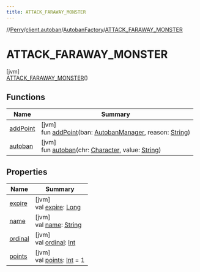 ```yaml
---
title: ATTACK_FARAWAY_MONSTER
---
```

//[Perry](../../../../index.html)/[client.autoban](../../index.html)/[AutobanFactory](../index.html)/[ATTACK_FARAWAY_MONSTER](index.html)



# ATTACK_FARAWAY_MONSTER



[jvm]\
[ATTACK_FARAWAY_MONSTER](index.html)()



## Functions


| Name | Summary |
|---|---|
| [addPoint](../add-point.html) | [jvm]<br>fun [addPoint](../add-point.html)(ban: [AutobanManager](../../-autoban-manager/index.html), reason: [String](https://kotlinlang.org/api/latest/jvm/stdlib/kotlin/-string/index.html)) |
| [autoban](../autoban.html) | [jvm]<br>fun [autoban](../autoban.html)(chr: [Character](../../../client/-character/index.html), value: [String](https://kotlinlang.org/api/latest/jvm/stdlib/kotlin/-string/index.html)) |


## Properties


| Name | Summary |
|---|---|
| [expire](expire.html) | [jvm]<br>val [expire](expire.html): [Long](https://kotlinlang.org/api/latest/jvm/stdlib/kotlin/-long/index.html) |
| [name](name.html) | [jvm]<br>val [name](name.html): [String](https://kotlinlang.org/api/latest/jvm/stdlib/kotlin/-string/index.html) |
| [ordinal](ordinal.html) | [jvm]<br>val [ordinal](ordinal.html): [Int](https://kotlinlang.org/api/latest/jvm/stdlib/kotlin/-int/index.html) |
| [points](points.html) | [jvm]<br>val [points](points.html): [Int](https://kotlinlang.org/api/latest/jvm/stdlib/kotlin/-int/index.html) = 1 |

